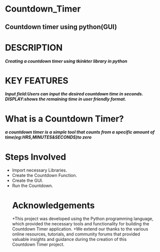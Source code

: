 # Countdown_Timer
## Countdown timer using python(GUI)
# DESCRIPTION
***Creating a countdown timer using tkinkter library in python***
# KEY FEATURES
***Input field:Users can input the desired countdown time in seconds.***
***DISPLAY:shows the remaining time in user friendly format.***
# What is a Countdown Timer?
***a countdown timer is a simple tool that counts from a specific amount of time(eg:HRS,MINUTES&SECONDS)to zero***
# Steps Involved
+ Import necessary Libraries.
+ Create the Countdown Function.
+ Create the GUI.
+ Run the Countdown.
  # Acknowledgements
  +This project was developed using the Python programming language, which provided the necessary tools and functionality for building the Countdown Timer application.
  +We extend our thanks to the various online resources, tutorials, and community forums that provided valuable insights and guidance during the creation of this Countdown Timer project.
  

